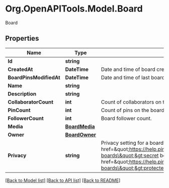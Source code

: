 # Org.OpenAPITools.Model.Board
Board

## Properties

Name | Type | Description | Notes
------------ | ------------- | ------------- | -------------
**Id** | **string** |  | [optional] [readonly] 
**CreatedAt** | **DateTime** | Date and time of board creation. | [optional] [readonly] 
**BoardPinsModifiedAt** | **DateTime** | Date and time of last board pins modified. | [optional] [readonly] 
**Name** | **string** |  | 
**Description** | **string** |  | [optional] 
**CollaboratorCount** | **int** | Count of collaborators on the board. | [optional] [readonly] 
**PinCount** | **int** | Count of pins on the board. | [optional] [readonly] 
**FollowerCount** | **int** | Board follower count. | [optional] [readonly] 
**Media** | [**BoardMedia**](BoardMedia.md) |  | [optional] 
**Owner** | [**BoardOwner**](BoardOwner.md) |  | [optional] [readonly] 
**Privacy** | **string** | Privacy setting for a board. Learn more about &lt;a href&#x3D;\&quot;https://help.pinterest.com/en/article/secret-boards\&quot;&gt;secret boards&lt;/a&gt; and &lt;a href&#x3D;\&quot;https://help.pinterest.com/en/business/article/protected-boards\&quot;&gt;protected boards&lt;/a&gt; | [optional] [default to PrivacyEnum.PUBLIC]

[[Back to Model list]](../README.md#documentation-for-models) [[Back to API list]](../README.md#documentation-for-api-endpoints) [[Back to README]](../README.md)

